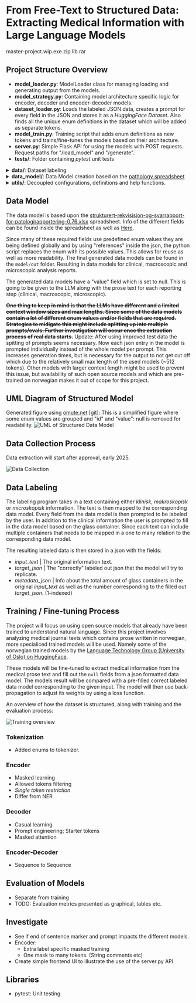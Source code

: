 # From Free-Text to Structured Data: Extracting Medical Information with Large Language Models

master-project.wip.exe.zip.lib.rar

## Project Structure Overview
- **model_loader.py**: ModelLoader class for managing loading and generating output from the models.
- **model_strategy.py**: Containing model architecture specific logic for encoder, decoder and encoder-decoder models.
- **dataset_loader.py**: Loads the labeled JSON data, creates a prompt for every field in the JSON and stores it as a *HuggingFace Dataset*. Also finds all the unique enum definitions in the dataset which will be added as separate tokens.
- **model_train.py**: Training script that adds enum definitions as new tokens and trains/fine-tunes the models based on their architecture.
- **server.py**: Simple Flask API for using the models with POST requests. Request paths for "/load_model" and "/generate".
- **tests/**: Folder containing *pytest* unit tests
<details>
<summary><b>data/</b>: Dataset labeling</summary>

* **batch/**: The full unlabeled text data real world pathology reports. ***##WIP##***
* **labeled_data/**: The fully labeled data from *batch* in separated json form. ***##WIP##***
* **example_batch/**: Small sample of pathology reports (missing 'klinisk' info).
* **test_data/**: The labeled test data from *example_batch*, used for initial development.
* **label_data.py** Simple data labeling program that takes user input and generates training data.
</details>

<details>
<summary><b>data_model/</b>: Data Model creation based on the <a href="#data-model">pathology spreadsheet</a></summary>

* **generate_data_model.py**: Fill in each model *struct* where every entry gets a *null* "value" field and enum definitions are filled in using the enum.
* **struct/**: Containing all the base field for every report type and metadata with reference strings to enums such as *"REF_ENUM;Lokasjon"*.
* **enum/**: Contains all enum definitions.
* **figure/**: Combining the full data model and representing it as a more readable svg figure.
* **out/**: Output directory of the filled model *struct*
</details>

<details>
<summary><b>utils/</b>: Decoupled configurations, definitions and help functions.</summary>

- **config.py**: Constant definitions, including the definition of the used HuggingFace models. *Change the MODELS_DICT if you want to train a different HuggingFace model.*
- **enums.py**: Containing enum definitions mappings for model and report type.
- **token_constraints.py**: Generation constraints for stopping auto regressive models and finding allowed unmask tokens for the encoder model.
- **file_loader.py**: Helping functions for handling json and text files.
</details>


## Data Model
The data model is based upon the [strukturert-rekvisisjon-og-svarrapport-for-patologirapportering-0.76.xlsx](https://www.kreftregisteret.no/globalassets/tarmkreftscreening/dokumenter/kvalitetsmanualen/vedlegg/strukturert-rekvisisjon-og-svarrapport-for-patologirapportering-0.76.xlsx) spreadsheet. 
Info of the different fields can be found inside the spreadsheet as well as [Here](https://www.kreftregisteret.no/screening/tarmscreening/for-helsepersonell/kvalitetsmanual/kapittel-11-laboratorieprosedyre-for-patologitjenesten).

Since many of these required fields use predefined enum values they are being defined globally and by using "references" inside the json, the python script replaces the enum with its possible values. This allows for reuse as well as more readability.
The final generated data models can be found in the `model/out` folder. 
Resulting in data models for clinical, macroscopic and microscopic analysis reports.

The generated data models have a "value" field which is set to null. This is going to be given to the LLM along with the prose text for each reporting step (clinical, macroscopic, microscopic).

~~**One thing to keep in mind is that the LLMs have different and a limited context window sizes and max lengths. Since some of the data models contain a lot of different enum values and/or fields that are required. Strategies to midigate this might include splitting up into multiple prompts/evals. Further investigation will occur once the extraction process of real data starts.**~~
Update: After using improved test data the spitting of prompts seems necessary. Now each json entry in the model is prompted individually instead of the whole model per prompt. This increases generation times, but is necessary for the output to not get cut off which due to the relatively small max length of the used models (~512 tokens). Other models with larger context length might be used to prevent this issue, but availability of such open source models and which are pre-trained on norwegian makes it out of scope for this project.

## UML Diagram of Structured Model
Generated figure using [omute.net](https://omute.net/editor) [[git]](https://github.com/AykutSarac/jsoncrack.com):
This is a simplified figure where some enum values are grouped and "id" and "value": null is removed for readability.
![UML of Structured Data Model](data_model/figure/data_model_figure.svg)

## Data Collection Process
Data extraction will start after approval, early 2025.

![Data Collection](figures/LLM.Overview.drawio.svg)

## Data Labeling
The labeling program takes in a text containing either *klinisk*, *makroskopisk* or *microskopisk* information. The text is then mapped to the corresponding data model. Every field from the data model is then prompted to be labeled by the user. In addition to the clinical information the user is prompted to fill in the data model based on the glass container. Since each text can include multiple containers that needs to be mapped in a one to many relation to the corresponding data model. 

The resulting labeled data is then stored in a json with the fields:
- *input_text* | The original information text.
- *target_json* | The "correctly" labeled out json that the model will try to replicate. 
- *metadata_json* | Info about the total amount of glass containers in the original *input_text* as well as the number corresponding to the filled out *target_json*. (1-indexed)

## Training / Fine-tuning Process
The project will focus on using open source models that already have been trained to understand natural language. Since this project involves analyzing medical journal texts which contains prose written in norwegian, more specialiced trained models will be used. Namely some of the norwegian trained models by the [Language Technology Group (University of Oslo) on HuggingFace](https://huggingface.co/ltg).

These models will be fine-tuned to extract medical information from the medical prose text and fill out the `null` fields from a json formatted data model. The models result will be compared with a pre-filled correct labeled data model corresponding to the given input.
The model will then use back-propagation to adjust its weights by using a loss function.

An overview of how the dataset is structured, along with training and the evaluation process:

![Training overview](figures/LLM.DataFlow.drawio.svg)

### Tokenization
- Added enums to tokenizer.

### Encoder 
- Masked learning
- Allowed tokens filtering
- *Single token restriction*
- Differ from NER

### Decoder
- Casual learning
- Prompt engineering; Starter tokens
- Masked attention

### Encoder-Decoder
- Sequence to Sequence

## Evaluation of Models
- Separate from training
- TODO: Evaluation metrics presented as graphical, tables etc.

## Investigate
- See if end of sentence marker and prompt impacts the different models.
- Encoder: 
    * Extra label specific masked training
    * One mask to many tokens. (String comments etc)
- Create simple frontend UI to illustrate the use of the server.py API.

## Libraries
- pytest: Unit testing